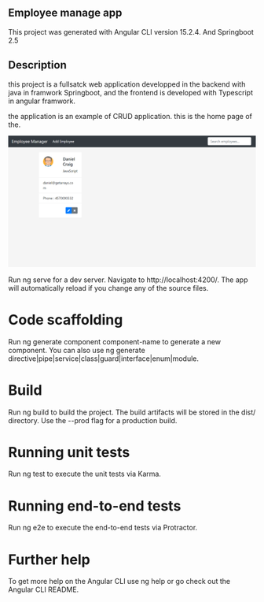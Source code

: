 ## Employee manage app 

This project was generated with Angular CLI version 15.2.4. And Springboot 2.5 

## Description

this project is a fullsatck web application developped in the backend with java in framwork Springboot, and the frontend is developed with Typescript in angular framwork.

the application is an example of CRUD application.
this is the home page of the.


![plot](./homepage.png)


Run ng serve for a dev server. Navigate to http://localhost:4200/. The app will automatically reload if you change any of the source files.

# Code scaffolding
Run ng generate component component-name to generate a new component. You can also use ng generate directive|pipe|service|class|guard|interface|enum|module.

# Build
Run ng build to build the project. The build artifacts will be stored in the dist/ directory. Use the --prod flag for a production build.

# Running unit tests
Run ng test to execute the unit tests via Karma.

# Running end-to-end tests
Run ng e2e to execute the end-to-end tests via Protractor.

# Further help
To get more help on the Angular CLI use ng help or go check out the Angular CLI README.
